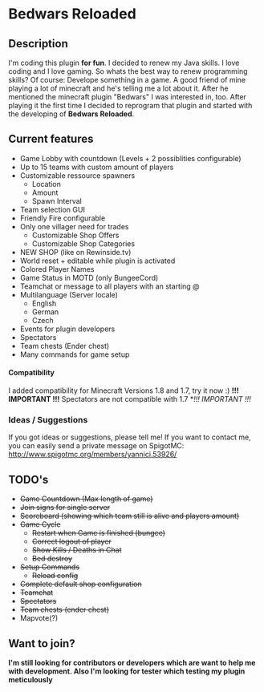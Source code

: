 # Bedwars Reloaded

## Description

I'm coding this plugin **for fun**. I decided to renew my Java skills. I love coding and I love gaming. So whats the best way to renew programming skills? Of course: Develope something in a game.
A good friend of mine playing a lot of minecraft and he's telling me a lot about it. After he mentioned the minecraft plugin "Bedwars" I was interested in, too. After playing it the first time I decided to reprogram that plugin and started with the developing of **Bedwars Reloaded**.

## Current features

* Game Lobby with countdown (Levels + 2 possiblities configurable)
* Up to 15 teams with custom amount of players
* Customizable ressource spawners
    * Location
    * Amount
    * Spawn Interval
* Team selection GUI
* Friendly Fire configurable
* Only one villager need for trades
    * Customizable Shop Offers
    * Customizable Shop Categories
* NEW SHOP (like on Rewinside.tv)
* World reset + editable while plugin is activated
* Colored Player Names
* Game Status in MOTD (only BungeeCord)
* Teamchat or message to all players with an starting @
* Multilanguage (Server locale)
    * English
    * German
    * Czech
* Events for plugin developers
* Spectators
* Team chests (Ender chest)
* Many commands for game setup

#### Compatibility

I added compatibility for Minecraft Versions 1.8 and 1.7, try it now :)
**!!! IMPORTANT !!!** Spectators are not compatible with 1.7 **!!! IMPORTANT !!!*

### Ideas / Suggestions

If you got ideas or suggestions, please tell me! If you want to contact me, you can easily send
a private message on SpigotMC: <http://www.spigotmc.org/members/yannici.53926/>

## TODO's

* ~~Game Countdown (Max length of game)~~
* ~~Join signs for single server~~
* ~~Scoreboard (showing which team still is alive and players amount)~~
* ~~Game Cycle~~
    * ~~Restart when Game is finished (bungee)~~
    * ~~Correct logout of player~~
    * ~~Show Kills / Deaths in Chat~~
    * ~~Bed destroy~~
* ~~Setup Commands~~
    * ~~Reload config~~
* ~~Complete default shop configuration~~
* ~~Teamchat~~
* ~~Spectators~~
* ~~Team chests (ender chest)~~
* Mapvote(?)

## Want to join?

**I'm still looking for contributors or developers which are want to help me with development. Also I'm looking for tester which testing my plugin meticulously**